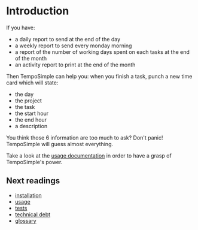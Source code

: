 # Introduction

If you have:

* a daily report to send at the end of the day
* a weekly report to send every monday morning
* a report of the number of working days spent on each tasks at the end of the month
* an activity report to print at the end of the month

Then TempoSimple can help you: when you finish a task, punch a new time card
which will state:

* the day
* the project
* the task
* the start hour
* the end hour
* a description

You think those 6 information are too much to ask? Don't panic! TempoSimple will
guess almost everything.

Take a look at the [usage documentation](03-usage.md) in order to have a grasp
of TempoSimple's power.

## Next readings

* [installation](02-installation.md)
* [usage](03-usage.md)
* [tests](04-tests.md)
* [technical debt](05-technical-debt.md)
* [glossary](06-glossary.md)
